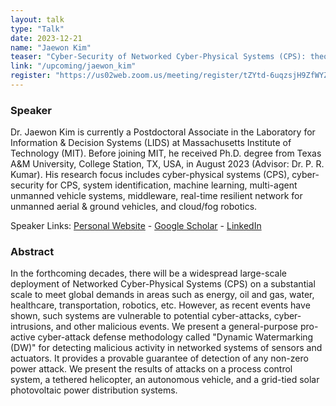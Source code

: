 ```yaml
---
layout: talk
type: "Talk"
date: 2023-12-21
name: "Jaewon Kim"
teaser: "Cyber-Security of Networked Cyber-Physical Systems (CPS): theory and applications of the general-purpose pro-active cyber-attack defense methodology 'Dynamic Watermarking (DW)'"
link: "/upcoming/jaewon_kim"
register: "https://us02web.zoom.us/meeting/register/tZYtd-6uqzsjH9ZfWYZyvWoHfQituJ0PcgoT"
---
```


### Speaker 
Dr. Jaewon Kim is currently a Postdoctoral Associate in the Laboratory for Information & Decision Systems (LIDS) at Massachusetts Institute of Technology (MIT). Before joining MIT, he received Ph.D. degree from Texas A&M University, College Station, TX, USA, in August 2023 (Advisor: Dr. P. R. Kumar). His research focus includes cyber-physical systems (CPS), cyber-security for CPS, system identification, machine learning, multi-agent unmanned vehicle systems, middleware, real-time resilient network for unmanned aerial & ground vehicles, and cloud/fog robotics.

Speaker Links: [Personal Website](https://sites.google.com/view/jaewon) - [Google Scholar](https://scholar.google.com/citations?hl=en&user=1DOU2lQAAAAJ) - [LinkedIn](https://www.linkedin.com/in/jwkim8804/)


### Abstract
In the forthcoming decades, there will be a widespread large-scale deployment of Networked Cyber-Physical Systems (CPS) on a substantial scale to meet global demands in areas such as energy, oil and gas, water, healthcare, transportation, robotics, etc. However, as recent events have shown, such systems are vulnerable to potential cyber-attacks, cyber-intrusions, and other malicious events. We present a general-purpose pro-active cyber-attack defense methodology called "Dynamic Watermarking (DW)" for detecting malicious activity in networked systems of sensors and actuators. It provides a provable guarantee of detection of any non-zero power attack. We present the results of attacks on a process control system, a tethered helicopter, an autonomous vehicle, and a grid-tied solar photovoltaic power distribution systems.
